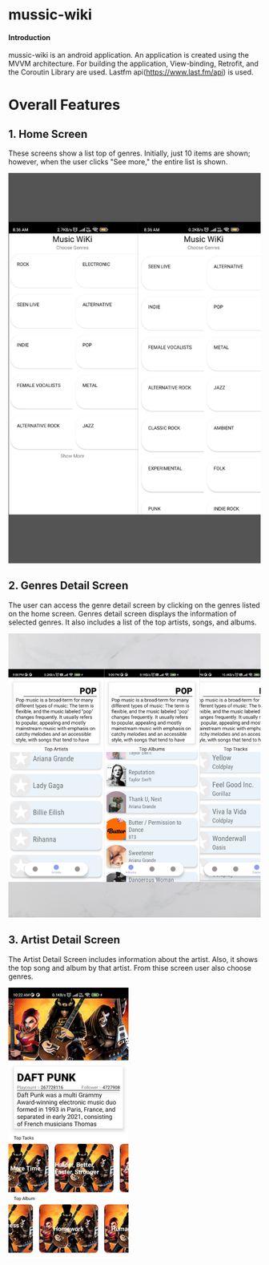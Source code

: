 # mussic-wiki
#### Introduction
mussic-wiki is an android application. An application is created using the MVVM architecture. For building the application, View-binding, Retrofit, and the Coroutin Library are used. Lastfm api(https://www.last.fm/api) is used.

# Overall Features
## 1. Home Screen
These screens show a list top of genres. Initially, just 10 items are shown; however, when the user clicks "See more," the entire list is shown.

![](Image/img_1.png)

## 2. Genres Detail Screen
The user can access the genre detail screen by clicking on the genres listed on the home screen. Genres detail screen displays the information of selected genres. It also includes a list of the top artists, songs, and albums.

![](Image/img_5.png)

## 3. Artist Detail Screen 
The Artist Detail Screen includes information about the artist. Also, it shows the top song and album by that artist. From thise screen user also choose genres.

![](Image/img_6.png)


